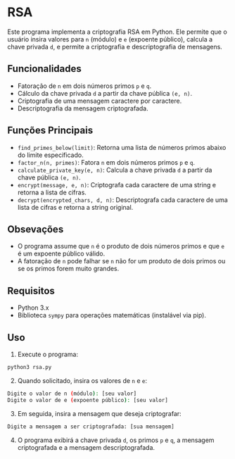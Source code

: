 # RSA
Este programa implementa a criptografia RSA em Python. Ele permite que o usuário insira valores para `n` (módulo) e `e` (expoente público), calcula a chave privada `d`, e permite a criptografia e descriptografia de mensagens.

## Funcionalidades
- Fatoração de `n` em dois números primos `p` e `q`.
- Cálculo da chave privada `d` a partir da chave pública `(e, n)`.
- Criptografia de uma mensagem caractere por caractere.
- Descriptografia da mensagem criptografada.

## Funções Principais
* `find_primes_below(limit)`: Retorna uma lista de números primos abaixo do limite especificado.
* `factor_n(n, primes)`: Fatora `n` em dois números primos `p` e `q`.
* `calculate_private_key(e, n)`: Calcula a chave privada `d` a partir da chave pública `(e, n)`.
* `encrypt(message, e, n)`: Criptografa cada caractere de uma string e retorna a lista de cifras.
* `decrypt(encrypted_chars, d, n)`: Descriptografa cada caractere de uma lista de cifras e retorna a string original.

## Obsevações
* O programa assume que `n` é o produto de dois números primos e que `e` é um expoente público válido.
* A fatoração de `n` pode falhar se `n` não for um produto de dois primos ou se os primos forem muito grandes.

## Requisitos
- Python 3.x
- Biblioteca `sympy` para operações matemáticas (instalável via pip).

## Uso
1. Execute o programa:
```bash
python3 rsa.py
```

2. Quando solicitado, insira os valores de `n` e `e`:
```bash
Digite o valor de n (módulo): [seu valor]
Digite o valor de e (expoente público): [seu valor]
```

3. Em seguida, insira a mensagem que deseja criptografar:
```bash
Digite a mensagem a ser criptografada: [sua mensagem]
```

4. O programa exibirá a chave privada `d`, os primos `p` e `q`, a mensagem criptografada e a mensagem descriptografada.